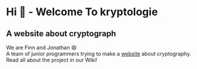 # Hi :wave: - Welcome To kryptologie
## A website about cryptograph
We are Finn and Jonathan :smile: <br />
A team of junior programmers trying to make a [website](https://finntheprogrammer.github.io/kryptologie) about cryptography. <br />
Read all about the project in our Wiki!
